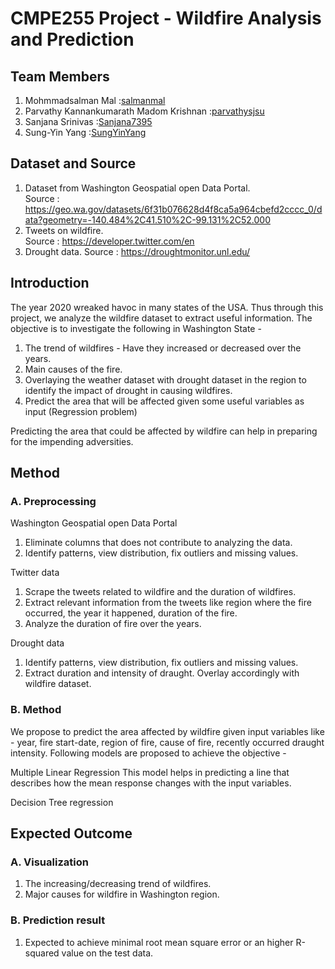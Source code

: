 # CMPE255 Project - Wildfire Analysis and Prediction

## Team Members
1. Mohmmadsalman Mal :[salmanmal](https://github.com/salmanmal)
2. Parvathy Kannankumarath Madom Krishnan :[parvathysjsu](https://github.com/parvathysjsu)
3. Sanjana Srinivas :[Sanjana7395](https://github.com/Sanjana7395)
4. Sung-Yin Yang :[SungYinYang](https://github.com/SungYinYang)

## Dataset and Source
1. Dataset from Washington Geospatial open Data Portal.  
Source : https://geo.wa.gov/datasets/6f31b076628d4f8ca5a964cbefd2cccc_0/data?geometry=-140.484%2C41.510%2C-99.131%2C52.000    
2. Tweets on wildfire.  
Source : https://developer.twitter.com/en 
3. Drought data.
Source : https://droughtmonitor.unl.edu/

## Introduction
The year 2020 wreaked havoc in many states of the USA. Thus through this project, we analyze 
the wildfire dataset to extract useful information. The objective is to investigate the 
following in Washington State - 
1. The trend of wildfires - Have they increased or decreased over the years. 
2. Main causes of the fire.
3. Overlaying the weather dataset with drought dataset in the region to identify the impact 
of drought in causing wildfires. 
4. Predict the area that will be affected given some useful variables as input (Regression problem)  
   
Predicting the area that could be affected by wildfire can help in preparing for the impending adversities.

## Method
### A. Preprocessing
Washington Geospatial open Data Portal      
1. Eliminate columns that does not contribute to analyzing the data.
2. Identify patterns, view distribution, fix outliers and missing values.

Twitter data
1. Scrape the tweets related to wildfire and the duration of wildfires.
2. Extract relevant information from the tweets like region where the fire occurred, 
the year it happened, duration of the fire.
3. Analyze the duration of fire over the years.

Drought data
1. Identify patterns, view distribution, fix outliers and missing values.
2. Extract duration and intensity of draught. Overlay accordingly with wildfire dataset.

### B. Method
We propose to predict the area affected by wildfire given input variables like - year,
fire start-date, region of fire, cause of fire, recently occurred draught intensity.
Following models are proposed to achieve the objective - 

Multiple Linear Regression
This model helps in predicting a line that describes how the mean response changes with 
the input variables.

Decision Tree regression


## Expected Outcome
### A. Visualization
1. The increasing/decreasing trend of wildfires.
2. Major causes for wildfire in Washington region.

### B. Prediction result
1. Expected to achieve minimal root mean square error or an 
higher R-squared value on the test data.
